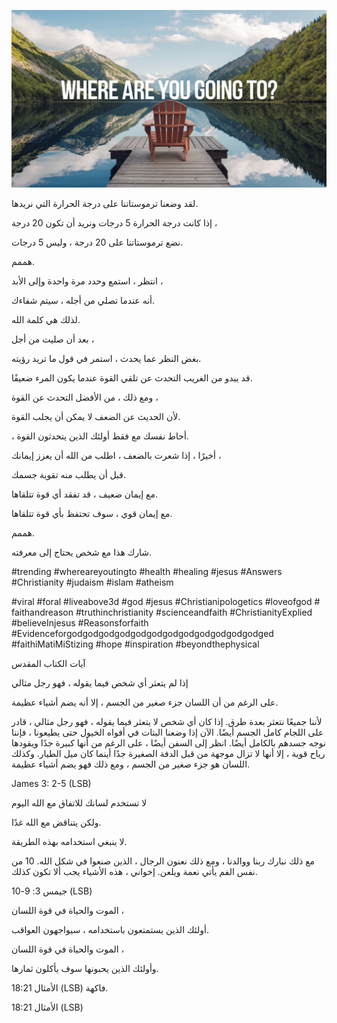 ![Video cover image](../cover.jpg "cover photo")

لقد وضعنا ترموستاتنا على درجة الحرارة التي نريدها.

إذا كانت درجة الحرارة 5 درجات ونريد أن تكون 20 درجة ،

نضع ترموستاتنا على 20 درجة ، وليس 5 درجات.

هممم.

انتظر ، استمع وحدد مرة واحدة وإلى الأبد ،

أنه عندما تصلي من أجله ، سيتم شفاءك.

لذلك هي كلمة الله.

بعد أن صليت من أجل ،

بغض النظر عما يحدث ، استمر في قول ما تريد رؤيته.

قد يبدو من الغريب التحدث عن تلقي القوة عندما يكون المرء ضعيفًا.

ومع ذلك ، من الأفضل التحدث عن القوة ،

لأن الحديث عن الضعف لا يمكن أن يجلب القوة.

، أحاط نفسك مع فقط أولئك الذين يتحدثون القوة.

أخيرًا ، إذا شعرت بالضعف ، اطلب من الله أن يعزز إيمانك ،

قبل أن يطلب منه تقوية جسمك.

مع إيمان ضعيف ، قد تفقد أي قوة تتلقاها.

مع إيمان قوي ، سوف تحتفظ بأي قوة تتلقاها.

هممم.

شارك هذا مع شخص يحتاج إلى معرفته.

#trending #whereareyoutingto #health #healing #jesus #Answers #Christianity #judaism #islam #atheism

#viral #foral #liveabove3d #god #jesus #Christianipologetics #loveofgod # faithandreason #truthinchristianity #scienceandfaith #ChristianityExplied #believeInjesus #Reasonsforfaith #Evidenceforgodgodgodgodgodgodgodgodgodgodgodgodged #faithiMatiMiStizing #hope #inspiration #beyondthephysical

آيات الكتاب المقدس

إذا لم يتعثر أي شخص فيما يقوله ، فهو رجل مثالي

على الرغم من أن اللسان جزء صغير من الجسم ، إلا أنه يضم أشياء عظيمة.

لأننا جميعًا نتعثر بعدة طرق. إذا كان أي شخص لا يتعثر فيما يقوله ، فهو رجل مثالي ، قادر على اللجام كامل الجسم أيضًا. الآن إذا وضعنا البتات في أفواه الخيول حتى يطيعونا ، فإننا نوجه جسدهم بالكامل أيضًا. انظر إلى السفن أيضًا ، على الرغم من أنها كبيرة جدًا ويقودها رياح قوية ، إلا أنها لا تزال موجهة من قبل الدفة الصغيرة جدًا أينما كان ميل الطيار. وكذلك اللسان هو جزء صغير من الجسم ، ومع ذلك فهو يضم أشياء عظيمة.

James 3: 2-5 (LSB)

لا تستخدم لسانك للاتفاق مع الله اليوم

ولكن يتناقض مع الله غدًا.

لا ينبغي استخدامه بهذه الطريقة.

مع ذلك نبارك ربنا ووالدنا ، ومع ذلك نعنون الرجال ، الذين صنعوا في شكل الله. 10 من نفس الفم يأتي نعمة ويلعن. إخواني ، هذه الأشياء يجب ألا تكون كذلك.

جيمس 3: 9-10 (LSB)

الموت والحياة في قوة اللسان ،

أولئك الذين يستمتعون باستخدامه ، سيواجهون العواقب.

الموت والحياة في قوة اللسان ،

وأولئك الذين يحبونها سوف يأكلون ثمارها.

الأمثال 18:21 (LSB) فاكهة.

الأمثال 18:21 (LSB)